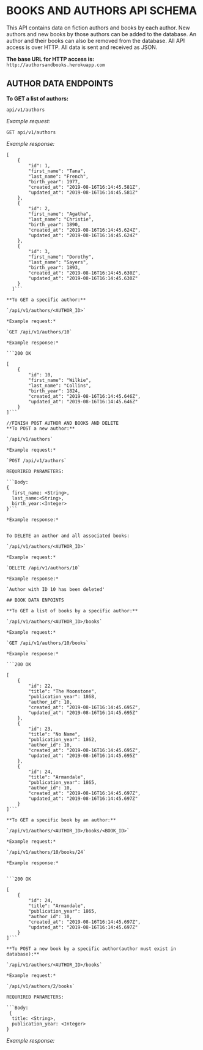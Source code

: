# BOOKS AND AUTHORS API SCHEMA

This API contains data on fiction authors and books by each author. New authors and new books by those authors can be added to the database.  An author and their books can also be removed from the database. All API access is over HTTP. All data is sent and received as JSON.

**The base URL for HTTP access is:**   
`http://authorsandbooks.herokuapp.com`

## AUTHOR DATA ENDPOINTS

**To GET a list of authors:**

`api/v1/authors`

*Example request:*

`GET api/v1/authors`

*Example response:*

```200 OK
[
    {
        "id": 1,
        "first_name": "Tana",
        "last_name": "French",
        "birth_year": 1977,
        "created_at": "2019-08-16T16:14:45.581Z",
        "updated_at": "2019-08-16T16:14:45.581Z"
    },
    {
        "id": 2,
        "first_name": "Agatha",
        "last_name": "Christie",
        "birth_year": 1890,
        "created_at": "2019-08-16T16:14:45.624Z",
        "updated_at": "2019-08-16T16:14:45.624Z"
    },
    {
        "id": 3,
        "first_name": "Dorothy",
        "last_name": "Sayers",
        "birth_year": 1893,
        "created_at": "2019-08-16T16:14:45.630Z",
        "updated_at": "2019-08-16T16:14:45.630Z"
    }
  ]```

**To GET a specific author:**

`/api/v1/authors/<AUTHOR_ID>`

*Example request:*

`GET /api/v1/authors/10`

*Example response:*

```200 OK

[
    {
        "id": 10,
        "first_name": "Wilkie",
        "last_name": "Collins",
        "birth_year": 1824,
        "created_at": "2019-08-16T16:14:45.646Z",
        "updated_at": "2019-08-16T16:14:45.646Z"
    }
]```

//FINISH POST AUTHOR AND BOOKS AND DELETE
**To POST a new author:**

`/api/v1/authors`

*Example request:*

`POST /api/v1/authors`

REQURIRED PARAMETERS: 

```Body: 
{
  first_name: <String>,
  last_name:<String>,
  birth_year:<Integer>
}```

*Example response:*


To DELETE an author and all associated books:

`/api/v1/authors/<AUTHOR_ID>`

*Example request:*

`DELETE /api/v1/authors/10`

*Example response:*

`Author with ID 10 has been deleted'

## BOOK DATA ENPOINTS

**To GET a list of books by a specific author:**

`/api/v1/authors/<AUTHOR_ID>/books`

*Example request:*

`GET /api/v1/authors/10/books`

*Example response:*

```200 OK 

[
    {
        "id": 22,
        "title": "The Moonstone",
        "publication_year": 1868,
        "author_id": 10,
        "created_at": "2019-08-16T16:14:45.695Z",
        "updated_at": "2019-08-16T16:14:45.695Z"
    },
    {
        "id": 23,
        "title": "No Name",
        "publication_year": 1862,
        "author_id": 10,
        "created_at": "2019-08-16T16:14:45.695Z",
        "updated_at": "2019-08-16T16:14:45.695Z"
    },
    {
        "id": 24,
        "title": "Armandale",
        "publication_year": 1865,
        "author_id": 10,
        "created_at": "2019-08-16T16:14:45.697Z",
        "updated_at": "2019-08-16T16:14:45.697Z"
    }
]```

**To GET a specific book by an author:**

`/api/v1/authors/<AUTHOR_ID>/books/<BOOK_ID>`

*Example request:*

`/api/v1/authors/10/books/24`

*Example response:*


```200 OK

[
    {
        "id": 24,
        "title": "Armandale",
        "publication_year": 1865,
        "author_id": 10,
        "created_at": "2019-08-16T16:14:45.697Z",
        "updated_at": "2019-08-16T16:14:45.697Z"
    }
]```

**To POST a new book by a specific author(author must exist in database):**

`/api/v1/authors/<AUTHOR_ID>/books`

*Example request:*

`/api/v1/authors/2/books`

REQURIRED PARAMETERS: 

```Body:
 {
  title: <String>,
  publication_year: <Integer>
}
```

*Example response:*


